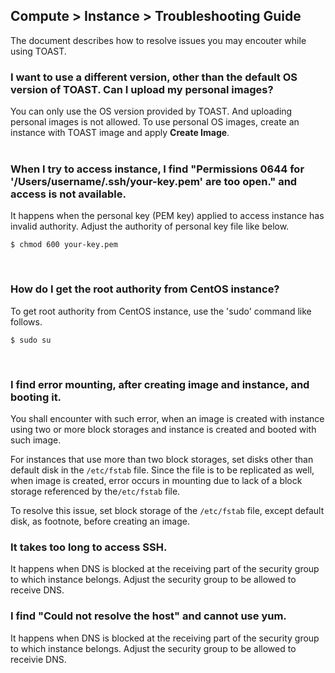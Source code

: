 ## Compute > Instance > Troubleshooting Guide 

The document describes how to resolve issues you may encouter while using TOAST. 

<h3> I want to use a different version, other than the default OS version of TOAST. Can I upload my personal images? </h3>

You can only use the OS version provided by TOAST. And uploading personal images is not allowed. 
To use personal OS images, create an instance with TOAST image and apply **Create Image**.  
<br>

<h3> When I try to access instance, I find "Permissions 0644 for '/Users/username/.ssh/your-key.pem' are too open." and access is not available. </h3>

It happens when the personal key (PEM key) applied to access instance has invalid authority.
Adjust the authority of personal key file like below. 

    $ chmod 600 your-key.pem

<br>

<h3> How do I get the root authority from CentOS instance?  </h3>

To get root authority from CentOS instance, use the 'sudo' command like follows. 

    $ sudo su

<br>

<h3> I find error mounting, after creating image and instance, and booting it. </h3>

You shall encounter with such error, when an image is created with instance using two or more block storages and instance is created and booted with such image. 

For instances that use more than two block storages, set disks other than default disk in the `/etc/fstab` file. Since the file is to be replicated as well, when image is created, error occurs in mounting
due to lack of a block storage referenced by the`/etc/fstab` file.  


To resolve this issue, set block storage of the `/etc/fstab` file, except default disk, as footnote, before creating an image. 
<br>

<h3> It takes too long to access SSH. </h3>

It happens when DNS is blocked at the receiving part of the security group to which instance belongs. Adjust the security group to be allowed to receive DNS. 
<br>

<h3> I find "Could not resolve the host" and cannot use yum. </h3>

It happens when DNS is blocked at the receiving part of the security group to which instance belongs. Adjust the security group to be allowed to receivie DNS. 
<br>
